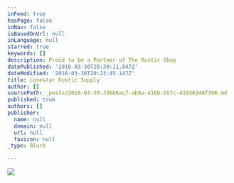 ```yaml
---
inFeed: true
hasPage: false
inNav: false
isBasedOnUrl: null
inLanguage: null
starred: true
keywords: []
description: Proud to be a Partner of The Rustic Shop
datePublished: '2016-03-30T20:30:11.847Z'
dateModified: '2016-03-30T20:23:45.147Z'
title: Lonestar Rustic Supply
author: []
sourcePath: _posts/2016-03-30-336b6acf-ab8a-416b-b57c-41936348f396.md
published: true
authors: []
publisher:
  name: null
  domain: null
  url: null
  favicon: null
_type: Blurb

---
```

![](https://the-grid-user-content.s3-us-west-2.amazonaws.com/54c7791c-e0bc-4bb1-bf9c-b09a3f141aed.jpg)